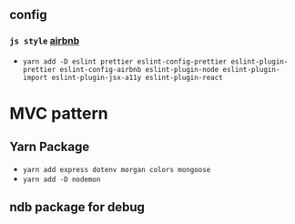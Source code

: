 ## config

### `js style` [airbnb](https://github.com/airbnb/javascript)

- `yarn add -D eslint prettier eslint-config-prettier eslint-plugin-prettier eslint-config-airbnb eslint-plugin-node eslint-plugin-import eslint-plugin-jsx-a11y eslint-plugin-react`

# MVC pattern

## Yarn Package

- `yarn add express dotenv morgan colors mongoose`
- `yarn add -D nodemon`

## ndb package for debug
